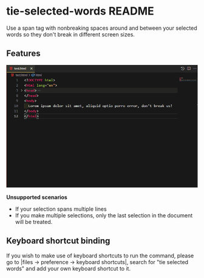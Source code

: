 # tie-selected-words README

Use a span tag with nonbreaking spaces around and between your selected words so they don't break in different screen sizes.

## Features
![tie](images/tie-selected-words.gif)


**Unsupported scenarios**
* If your selection spans multiple lines
* If you make multiple selections, only the last selection in the document will be treated.

## Keyboard shortcut binding
If you wish to make use of keyboard shortcuts to run the command, please go to |files -> preference -> keyboard shortcuts|, search for "tie selected words" and add your own keyboard shortcut to it.